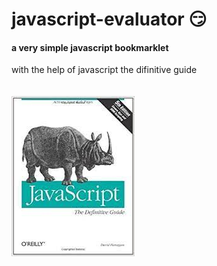 # javascript-evaluator 😏                                                                                                                                                                 
#### a very simple javascript bookmarklet 
 
with the help of javascript the difinitive guide<br/><br/><br/>
![difinitive guide](download.jpg)
